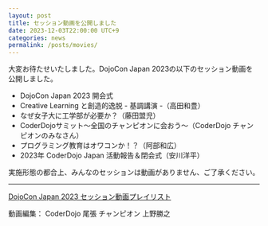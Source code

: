 ```yaml
---
layout: post
title: セッション動画を公開しました
date: 2023-12-03T22:00:00 UTC+9
categories: news
permalink: /posts/movies/
---
```

大変お待たせいたしました。DojoCon Japan 2023の以下のセッション動画を公開しました。

- DojoCon Japan 2023 開会式
- Creative Learning と創造的逸脱 - 基調講演 -（高田和豊）
- なぜ女子大に工学部が必要か？（藤田盟児）
- CoderDojoサミット〜全国のチャンピオンに会おう〜（CoderDojo チャンピオンのみなさん）
- プログラミング教育はオワコンか！？（阿部和広）
- 2023年 CoderDojo Japan 活動報告＆閉会式（安川洋平）

実施形態の都合上、みんなのセッションは動画がありません、ご了承ください。

--- 

[DojoCon Japan 2023 セッション動画プレイリスト](https://www.youtube.com/playlist?list=PL_XgRvFvKBPYiUsQKh4ARiD882kzoG5GQ)

動画編集： CoderDojo 尾張 チャンピオン 上野勝之
